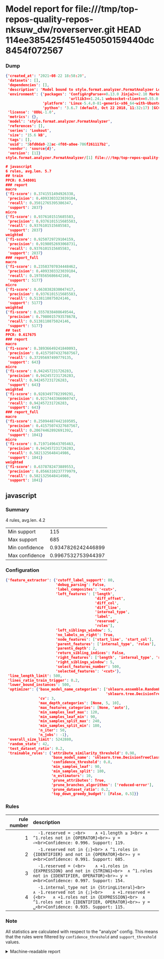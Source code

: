 # Model report for file:///tmp/top-repos-quality-repos-nksuw_dw/roverserver.git HEAD 114ee385425f451e45050159440dc8454f072567

### Dump

```json
{'created_at': '2021-08-22 18:58:20',
 'datasets': [],
 'dependencies': [],
 'description': 'Model bound to style.format.analyzer.FormatAnalyzer Lookout analyzer.',
 'environment': {'packages': 'ConfigArgParse==0.13.0 Jinja2==2.10 MarkupSafe==1.1.1 PyStemmer==1.3.0 PyYAML==5.1 Pympler==0.5 SQLAlchemy==1.2.10 SQLAlchemy-Utils==0.33.3 asdf==2.3.2 bblfsh==2.12.7 boto==2.49.0 boto3==1.9.130 botocore==1.12.130 cachetools==2.0.1 certifi==2019.3.9 chardet==3.0.4 clint==0.5.1 docker==3.7.0 docker-pycreds==0.4.0 dulwich==0.19.11 grpcio==1.19.0 grpcio-tools==1.19.0 humanfriendly==4.16.1 humanize==0.5.1 idna==2.8 jmespath==0.9.4 jsonschema==2.6.0 lookout-sdk==0.4.1 lookout-sdk-ml==0.19.0 lookout-style==0.2.0 lz4==2.1.6 modelforge==0.12.1 numpy==1.16.2 packaging==19.0 pandas==0.22.0 pip==19.0.3 protobuf==3.7.0 psycopg2-binary==2.7.5 pygtrie==2.3 pyparsing==2.3.1 python-dateutil==2.8.0 python-igraph==0.7.1.post6 pytz==2019.1 requests==2.21.0 requirements-parser==0.2.0 scikit-learn==0.20.1 scikit-optimize==0.5.2 scipy==1.2.1 semantic-version==2.6.0 setuptools==40.8.0 six==1.12.0 smart-open==1.8.1 sourced-ml==0.8.2 spdx==2.5.0 stringcase==1.2.0 tabulate==0.8.2 tqdm==4.31.1 '
                             'urllib3==1.24.1 websocket-client==0.55.0 xxhash==1.3.0',
                 'platform': 'Linux-5.4.0-81-generic-x86_64-with-Ubuntu-18.04-bionic',
                 'python': '3.6.7 (default, Oct 22 2018, 11:32:17) [GCC 8.2.0]'},
 'license': 'ODbL-1.0',
 'metrics': {},
 'model': 'style.format.analyzer.FormatAnalyzer',
 'references': [],
 'series': 'Lookout',
 'size': '15.6 kB',
 'tags': [],
 'uuid': '5bfd0da9-22ac-4f08-a8ee-786f261117b2',
 'vendor': 'source{d}',
 'version': [1]}
style.format.analyzer.FormatAnalyzer/[1] file:///tmp/top-repos-quality-repos-nksuw_dw/roverserver.git 114ee385425f451e45050159440dc8454f072567

# javascript
6 rules, avg.len. 5.7
## train
PPCR: 0.548001
### report
macro
{'f1-score': 0.3741551494926338,
 'precision': 0.4093303323039104,
 'recall': 0.35012765395386347,
 'support': 2837}
micro
{'f1-score': 0.9376101515685583,
 'precision': 0.9376101515685583,
 'recall': 0.9376101515685583,
 'support': 2837}
weighted
{'f1-score': 0.9250729729104159,
 'precision': 0.9198052693068731,
 'recall': 0.9376101515685583,
 'support': 2837}
### report_full
macro
{'f1-score': 0.23583707034448462,
 'precision': 0.4093303323039104,
 'recall': 0.1978565686642168,
 'support': 5177}
micro
{'f1-score': 0.6638382830047417,
 'precision': 0.9376101515685583,
 'recall': 0.5138110875024146,
 'support': 5177}
weighted
{'f1-score': 0.5557838408649544,
 'precision': 0.7980015793578678,
 'recall': 0.5138110875024146,
 'support': 5177}
## test
PPCR: 0.617675
### report
macro
{'f1-score': 0.38936649241840093,
 'precision': 0.41575074327687567,
 'recall': 0.37295697499779135,
 'support': 643}
micro
{'f1-score': 0.942457231726283,
 'precision': 0.942457231726283,
 'recall': 0.942457231726283,
 'support': 643}
weighted
{'f1-score': 0.9283497782399291,
 'precision': 0.9217443366060747,
 'recall': 0.942457231726283,
 'support': 643}
### report_full
macro
{'f1-score': 0.25094487442169505,
 'precision': 0.41575074327687567,
 'recall': 0.20674462892691392,
 'support': 1041}
micro
{'f1-score': 0.7197149643705463,
 'precision': 0.942457231726283,
 'recall': 0.5821325648414986,
 'support': 1041}
weighted
{'f1-score': 0.6378782473889553,
 'precision': 0.8566310237779979,
 'recall': 0.5821325648414986,
 'support': 1041}
```

## javascript
### Summary
4 rules, avg.len. 4.2

| | |
|-|-|
|Min support|115|
|Max support|685|
|Min confidence|0.9347826242446899|
|Max confidence|0.9967532753944397|

### Configuration

```json
{'feature_extractor': {'cutoff_label_support': 80,
                       'debug_parsing': False,
                       'label_composites': '<cut>',
                       'left_features': ['length',
                                         'diff_offset',
                                         'diff_col',
                                         'diff_line',
                                         'internal_type',
                                         'label',
                                         'reserved',
                                         'roles'],
                       'left_siblings_window': 5,
                       'no_labels_on_right': True,
                       'node_features': ['start_line', 'start_col'],
                       'parent_features': ['internal_type', 'roles'],
                       'parents_depth': 2,
                       'return_sibling_indices': False,
                       'right_features': ['length', 'internal_type', 'reserved', 'roles'],
                       'right_siblings_window': 5,
                       'select_features_number': 500,
                       'selected_features': '<cut>'},
 'line_length_limit': 500,
 'lines_ratio_train_trigger': 0.2,
 'lower_bound_instances': 500,
 'optimizer': {'base_model_name_categories': ['sklearn.ensemble.RandomForestClassifier',
                                              'sklearn.tree.DecisionTreeClassifier'],
               'cv': 3,
               'max_depth_categories': [None, 5, 10],
               'max_features_categories': [None, 'auto'],
               'min_samples_leaf_max': 120,
               'min_samples_leaf_min': 90,
               'min_samples_split_max': 240,
               'min_samples_split_min': 180,
               'n_iter': 50,
               'n_jobs': -1},
 'overall_size_limit': 5242880,
 'random_state': 42,
 'test_dataset_ratio': 0.2,
 'trainable_rules': {'attribute_similarity_threshold': 0.98,
                     'base_model_name': 'sklearn.tree.DecisionTreeClassifier',
                     'confidence_threshold': 0.8,
                     'min_samples_leaf': 90,
                     'min_samples_split': 180,
                     'n_estimators': 10,
                     'prune_attributes': True,
                     'prune_branches_algorithms': ['reduced-error'],
                     'prune_dataset_ratio': 0.2,
                     'top_down_greedy_budget': [False, 0.5]}}
```

### Rules

| rule number | description |
|----:|:-----|
| 1 | `  -1.reserved = ;<br>	∧ +1.length ≥ 3<br>	∧ ^1.roles not in {OPERATOR}<br>⇒ y = ⏎<br>Confidence: 0.996. Support: 119.` |
| 2 | `  -1.reserved not in {;}<br>	∧ ^1.roles in {IDENTIFIER} and not in {OPERATOR}<br>⇒ y = ∅<br>Confidence: 0.991. Support: 685.` |
| 3 | `  -1.reserved = (<br>	∧ +1.roles in {EXPRESSION} and not in {STRING}<br>	∧ ^1.roles not in {IDENTIFIER, OPERATOR}<br>⇒ y = ∅<br>Confidence: 0.997. Support: 154.` |
| 4 | `  -1.internal_type not in {StringLiteral}<br>	∧ -1.reserved not in {;}<br>	∧ +1.reserved = {<br>	∧ +1.roles not in {EXPRESSION}<br>	∧ ^1.roles not in {IDENTIFIER, OPERATOR}<br>⇒ y = ␣<br>Confidence: 0.935. Support: 115.` |

### Note
All statistics are calculated with respect to the "analyze" config. This means that the rules were filtered by
`confidence_threshold` and `support_threshold` values.

<details>
    <summary>Machine-readable report</summary>
```json
{"javascript": {"avg_rule_len": 4.25, "max_conf": 0.9967532753944397, "max_support": 685, "min_conf": 0.9347826242446899, "min_support": 115, "num_rules": 4}}
```
</details>
